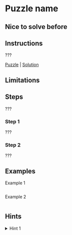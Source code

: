# Puzzle name

## Nice to solve before

## Instructions

???

[Puzzle](.kt) | [Solution](.kt)

## Limitations

## Steps

???

### Step 1

???

### Step 2

???

## Examples

Example 1

```

```

Example 2

```

```

## Hints

<details>
<summary>Hint 1</summary>
???
</details>
